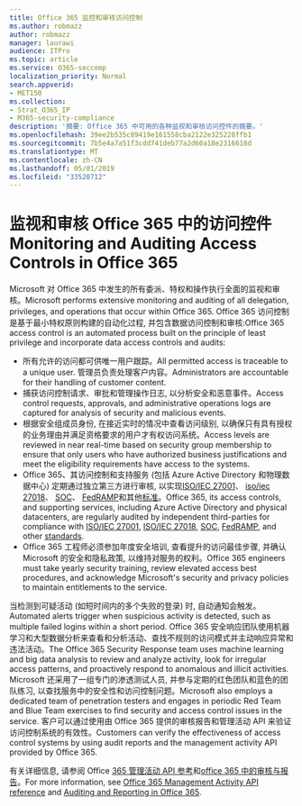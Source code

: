 ```yaml
---
title: Office 365 监控和审核访问控制
ms.author: robmazz
author: robmazz
manager: laurawi
audience: ITPro
ms.topic: article
ms.service: O365-seccomp
localization_priority: Normal
search.appverid:
- MET150
ms.collection:
- Strat_O365_IP
- M365-security-compliance
description: '摘要: Office 365 中可用的各种监视和审核访问控件的摘要。'
ms.openlocfilehash: 39ee2b535c89419e161558cba2122e325228ffb1
ms.sourcegitcommit: 7b5e4a7a51f3cdd741deb77a2d60a18e2316618d
ms.translationtype: MT
ms.contentlocale: zh-CN
ms.lasthandoff: 05/01/2019
ms.locfileid: "33520712"
---
```

# <a name="monitoring-and-auditing-access-controls-in-office-365"></a><span data-ttu-id="c32ab-103">监视和审核 Office 365 中的访问控件</span><span class="sxs-lookup"><span data-stu-id="c32ab-103">Monitoring and Auditing Access Controls in Office 365</span></span>

<span data-ttu-id="c32ab-104">Microsoft 对 Office 365 中发生的所有委派、特权和操作执行全面的监视和审核。</span><span class="sxs-lookup"><span data-stu-id="c32ab-104">Microsoft performs extensive monitoring and auditing of all delegation, privileges, and operations that occur within Office 365.</span></span> <span data-ttu-id="c32ab-105">Office 365 访问控制是基于最小特权原则构建的自动化过程, 并包含数据访问控制和审核:</span><span class="sxs-lookup"><span data-stu-id="c32ab-105">Office 365 access control is an automated process built on the principle of least privilege and incorporate data access controls and audits:</span></span>

- <span data-ttu-id="c32ab-106">所有允许的访问都可供唯一用户跟踪。</span><span class="sxs-lookup"><span data-stu-id="c32ab-106">All permitted access is traceable to a unique user.</span></span> <span data-ttu-id="c32ab-107">管理员负责处理客户内容。</span><span class="sxs-lookup"><span data-stu-id="c32ab-107">Administrators are accountable for their handling of customer content.</span></span>
- <span data-ttu-id="c32ab-108">捕获访问控制请求、审批和管理操作日志, 以分析安全和恶意事件。</span><span class="sxs-lookup"><span data-stu-id="c32ab-108">Access control requests, approvals, and administrative operations logs are captured for analysis of security and malicious events.</span></span>
- <span data-ttu-id="c32ab-109">根据安全组成员身份, 在接近实时的情况中查看访问级别, 以确保只有具有授权的业务理由并满足资格要求的用户才有权访问系统。</span><span class="sxs-lookup"><span data-stu-id="c32ab-109">Access levels are reviewed in near real-time based on security group membership to ensure that only users who have authorized business justifications and meet the eligibility requirements have access to the systems.</span></span>
- <span data-ttu-id="c32ab-110">Office 365、其访问控制和支持服务 (包括 Azure Active Directory 和物理数据中心) 定期通过独立第三方进行审核, 以实现[ISO/IEC 27001](https://www.microsoft.com/en-us/TrustCenter/Compliance/iso-iec-27001)、 [iso/iec 27018](https://www.microsoft.com/en-us/TrustCenter/Compliance/iso-iec-27018)、 [SOC](https://www.microsoft.com/en-us/TrustCenter/Compliance/SOC)、 [FedRAMP](https://www.microsoft.com/en-us/TrustCenter/Compliance/FedRAMP)和其他[标准](https://www.microsoft.com/en-us/TrustCenter/Compliance?service=Office#Icons)。</span><span class="sxs-lookup"><span data-stu-id="c32ab-110">Office 365, its access controls, and supporting services, including Azure Active Directory and physical datacenters, are regularly audited by independent third-parties for compliance with [ISO/IEC 27001](https://www.microsoft.com/en-us/TrustCenter/Compliance/iso-iec-27001), [ISO/IEC 27018](https://www.microsoft.com/en-us/TrustCenter/Compliance/iso-iec-27018), [SOC](https://www.microsoft.com/en-us/TrustCenter/Compliance/SOC), [FedRAMP](https://www.microsoft.com/en-us/TrustCenter/Compliance/FedRAMP), and other [standards](https://www.microsoft.com/en-us/TrustCenter/Compliance?service=Office#Icons).</span></span>
- <span data-ttu-id="c32ab-111">Office 365 工程师必须参加年度安全培训, 查看提升的访问最佳步骤, 并确认 Microsoft 的安全和隐私政策, 以维持对服务的权利。</span><span class="sxs-lookup"><span data-stu-id="c32ab-111">Office 365 engineers must take yearly security training, review elevated access best procedures, and acknowledge Microsoft's security and privacy policies to maintain entitlements to the service.</span></span>

<span data-ttu-id="c32ab-112">当检测到可疑活动 (如短时间内的多个失败的登录) 时, 自动通知会触发。</span><span class="sxs-lookup"><span data-stu-id="c32ab-112">Automated alerts trigger when suspicious activity is detected, such as multiple failed logins within a short period.</span></span> <span data-ttu-id="c32ab-113">Office 365 安全响应团队使用机器学习和大型数据分析来查看和分析活动、查找不规则的访问模式并主动响应异常和违法活动。</span><span class="sxs-lookup"><span data-stu-id="c32ab-113">The Office 365 Security Response team uses machine learning and big data analysis to review and analyze activity, look for irregular access patterns, and proactively respond to anomalous and illicit activities.</span></span> <span data-ttu-id="c32ab-114">Microsoft 还采用了一组专门的渗透测试人员, 并参与定期的红色团队和蓝色的团队练习, 以查找服务中的安全性和访问控制问题。</span><span class="sxs-lookup"><span data-stu-id="c32ab-114">Microsoft also employs a dedicated team of penetration testers and engages in periodic Red Team and Blue Team exercises to find security and access control issues in the service.</span></span> <span data-ttu-id="c32ab-115">客户可以通过使用由 Office 365 提供的审核报告和管理活动 API 来验证访问控制系统的有效性。</span><span class="sxs-lookup"><span data-stu-id="c32ab-115">Customers can verify the effectiveness of access control systems by using audit reports and the management activity API provided by Office 365.</span></span>

<span data-ttu-id="c32ab-116">有关详细信息, 请参阅 Office [365 管理活动 API 参考](https://msdn.microsoft.com/en-us/library/office/mt227394.aspx)和[office 365 中的审核与报告](office-365-auditing-and-reporting-overview.md)。</span><span class="sxs-lookup"><span data-stu-id="c32ab-116">For more information, see [Office 365 Management Activity API reference](https://msdn.microsoft.com/en-us/library/office/mt227394.aspx) and [Auditing and Reporting in Office 365](office-365-auditing-and-reporting-overview.md).</span></span>
